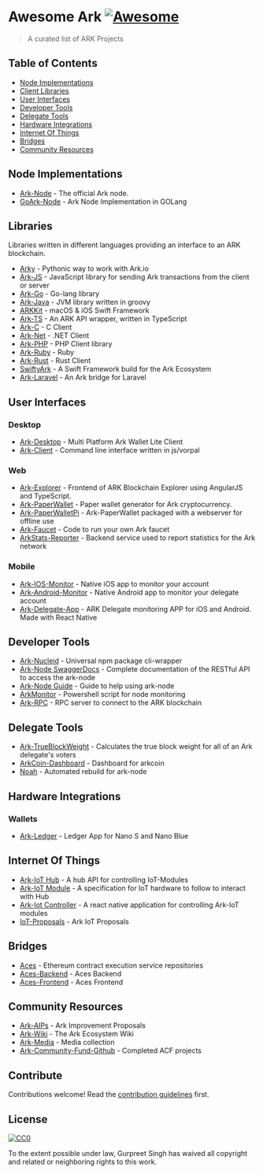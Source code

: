 # Awesome Ark [![Awesome](https://cdn.rawgit.com/sindresorhus/awesome/d7305f38d29fed78fa85652e3a63e154dd8e8829/media/badge.svg)](https://github.com/sindresorhus/awesome)

> A curated list of ARK Projects

## Table of Contents

- [Node Implementations](#node-implementation)
- [Client Libraries](#libraries)
- [User Interfaces](#user-interfaces)
- [Developer Tools](#developer-tools)
- [Delegate Tools](#delegate-tools)
- [Hardware Integrations](#hardware-integrations)
- [Internet Of Things](#internet-of-things)
- [Bridges](#bridges)
- [Community Resources](#community-resourses)

## Node Implementations

- [Ark-Node](https://github.com/ArkEcosystem/ark-node) - The official Ark node.
- [GoArk-Node](https://github.com/kristjank/goark-node) - Ark Node Implementation in GOLang 

## Libraries

Libraries written in different languages providing an interface to an ARK blockchain.

- [Arky](https://github.com/ArkEcosystem/arky) - Pythonic way to work with Ark.io
- [Ark-JS](https://github.com/ArkEcosystem/ark-js) - JavaScript library for sending Ark transactions from the client or server 
- [Ark-Go](https://github.com/ArkEcosystem/ark-go) - Go-lang library
- [Ark-Java](https://github.com/ArkEcosystem/ark-java) - JVM library written in groovy
- [ARKKit](https://github.com/sleepdefic1t/ARKKit) - macOS & iOS Swift Framework
- [Ark-TS](https://github.com/ArkEcosystem/ark-ts) - An ARK API wrapper, written in TypeScript
- [Ark-C](https://github.com/kristjank/ark-c) - C Client
- [Ark-Net](https://github.com/ArkEcosystem/ark-net) - .NET Client 
- [Ark-PHP](https://github.com/arkcommunityfund/Ark-PHP-Client) - PHP Client library
- [Ark-Ruby](https://github.com/faustbrian/Ark-Ruby) - Ruby
- [Ark-Rust](https://github.com/arkcommunityfund/rust-ark) - Rust Client
- [SwiftyArk](https://github.com/arkcommunityfund/SwiftyArk) - A Swift Framework build for the Ark Ecosystem 
- [Ark-Laravel](https://github.com/arkcommunityfund/Laravel-Ark) - An Ark bridge for Laravel 

## User Interfaces

### Desktop
- [Ark-Desktop](https://github.com/ArkEcosystem/ark-desktop) - Multi Platform Ark Wallet Lite Client 
- [Ark-Client](https://github.com/ArkEcosystem/ark-client) - Command line interface written in js/vorpal

### Web
- [Ark-Explorer](https://github.com/ArkEcosystem/ark-explorer) - Frontend of ARK Blockchain Explorer using AngularJS and TypeScript. 
- [Ark-PaperWallet](https://github.com/ArkEcosystem/ark-paperwallet) - Paper wallet generator for Ark cryptocurrency.
- [Ark-PaperWalletPi](https://github.com/Ark-IoT/ark-paperwallet-pi) - Ark-PaperWallet packaged with a webserver for offline use
- [Ark-Faucet](https://github.com/arkcommunityfund/Ark-Faucet) - Code to run your own Ark faucet 
- [ArkStats-Reporter](https://github.com/dafty-1/arkstats-reporter) - Backend service used to report statistics for the Ark network

### Mobile
- [Ark-IOS-Monitor](https://github.com/ArkEcosystem/ark-ios-monitor) - Native iOS app to monitor your account
- [Ark-Android-Monitor](https://github.com/ArkEcosystem/ark-android-monitor) - Native Android app to monitor your delegate account
- [Ark-Delegate-App](https://github.com/ArkEcosystem/ark-delegate-app) - ARK Delegate monitoring APP for iOS and Android. Made with React Native 

## Developer Tools 

- [Ark-Nucleid](https://github.com/ArkEcosystem) - Universal npm package cli-wrapper 
- [Ark-Node SwaggerDocs](https://ark.brianfaust.me/) - Complete documentation of the RESTful API to access the ark-node
- [Ark-Node Guide](https://github.com/Jarunik/ark-node-guide) - Guide to help using ark-node
- [ArkMonitor](https://github.com/Gr33nDrag0n69/ArkMonitor) - Powershell script for node monitoring
- [Ark-RPC](https://github.com/arkecosystem/ark-rpc) - RPC server to connect to the ARK blockchain

## Delegate Tools 
- [Ark-TrueBlockWeight](https://github.com/arkcommunityfund/Ark-TrueBlockWeight) - Calculates the true block weight for all of an Ark delegate's voters 
- [ArkCoin-Dashboard](https://github.com/Jarunik/arkcoin) - Dashboard for arkcoin
- [Noah](https://github.com/faustbrian/noah) - Automated rebuild for ark-node

## Hardware Integrations

### Wallets
- [Ark-Ledger](https://github.com/ArkEcosystem/ark-ledger) - Ledger App for Nano S and Nano Blue 

## Internet Of Things
- [Ark-IoT Hub](https://github.com/Guppster/Ark-IoTHub) - A hub API for controlling IoT-Modules
- [Ark-IoT Module](https://github.com/Guppster/ARK-Lock) - A specification for IoT hardware to follow to interact with Hub
- [Ark-Iot Controller](https://github.com/Guppster/Ark-IoTController) - A react native application for controlling Ark-IoT modules
- [IoT-Proposals](https://github.com/sleepdefic1t/ark-IoT) - Ark IoT Proposals

## Bridges
- [Aces](https://github.com/ark-aces) - Ethereum contract execution service repositories
- [Aces-Backend](https://github.com/ark-aces/aces-backend) - Aces Backend
- [Aces-Frontend](https://github.com/ark-aces/aces-frontend) - Aces Frontend

## Community Resources

- [Ark-AIPs](https://github.com/ArkEcosystem/AIPs) - Ark Improvement Proposals 
- [Ark-Wiki](https://github.com/ArkEcosystem/wiki) - The Ark Ecosystem Wiki 
- [Ark-Media](https://github.com/Jarunik/ark-media) - Media collection
- [Ark-Community-Fund-Github](https://github.com/arkcommunityfund) - Completed ACF projects

## Contribute

Contributions welcome! Read the [contribution guidelines](contributing.md) first.


## License

[![CC0](http://mirrors.creativecommons.org/presskit/buttons/88x31/svg/cc-zero.svg)](http://creativecommons.org/publicdomain/zero/1.0)

To the extent possible under law, Gurpreet Singh has waived all copyright and
related or neighboring rights to this work.
